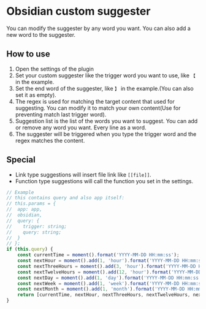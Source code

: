 # Obsidian custom suggester

You can modify the suggester by any word you want. You can also add a new word to the suggester.

## How to use

1. Open the settings of the plugin
2. Set your custom suggester like the trigger word you want to use, like `【` in the example.
3. Set the end word of the suggester, like `】` in the example.(You can also set it as empty).
4. The regex is used for matching the target content that used for suggesting. You can modify it to match your own
   content(Use for preventing match last trigger word).
5. Suggestion list is the list of the words you want to suggest. You can add or remove any word you want. Every line as
   a word.
6. The suggester will be triggered when you type the trigger word and the regex matches the content.

## Special

- Link type suggestions will insert file link like `[[file]]`.
- Function type suggestions will call the function you set in the settings.

```javascript
// Example
// this contains query and also app itself:
// this.params = {
// 	app: app,
// 	obsidian,
//  query: {
//    trigger: string;
//    query: string;
//  }
// };
if (this.query) {
	const currentTime = moment().format('YYYY-MM-DD HH:mm:ss');
	const nextHour = moment().add(1, 'hour').format('YYYY-MM-DD HH:mm:ss');
	const nextThreeHours = moment().add(3, 'hour').format('YYYY-MM-DD HH:mm:ss');
	const nextTwelveHours = moment().add(12, 'hour').format('YYYY-MM-DD HH:mm:ss');
	const nextDay = moment().add(1, 'day').format('YYYY-MM-DD HH:mm:ss');
	const nextWeek = moment().add(1, 'week').format('YYYY-MM-DD HH:mm:ss');
	const nextMonth = moment().add(1, 'month').format('YYYY-MM-DD HH:mm:ss');
	return [currentTime, nextHour, nextThreeHours, nextTwelveHours, nextDay, nextWeek, nextMonth];
}
```
